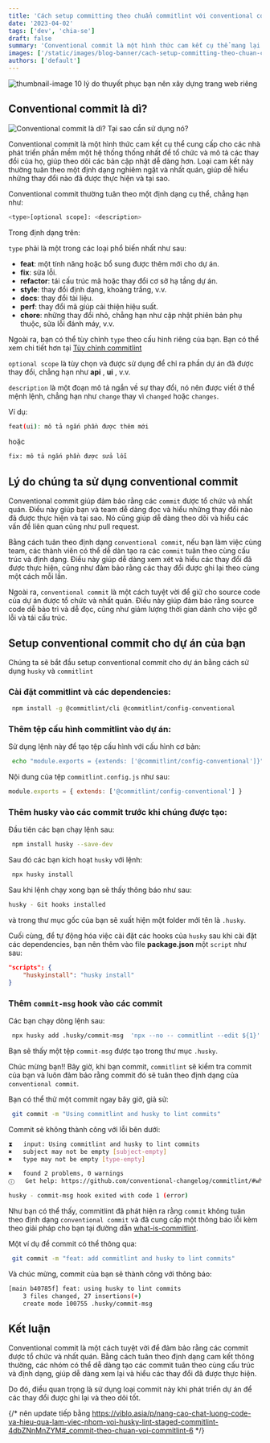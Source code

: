 ```yaml
---
title: 'Cách setup committing theo chuẩn commitlint với conventional commit'
date: '2023-04-02'
tags: ['dev', 'chia-se']
draft: false
summary: 'Conventional commit là một hình thức cam kết cụ thể mang lại cho các nhà phát triển phần mềm một hệ thống thống nhất để tổ chức và mô tả các thay đổi của họ, giúp theo dõi các bản cập nhật dễ dàng hơn'
images: ['/static/images/blog-banner/cach-setup-committing-theo-chuan-commitlint-voi-conventional-commit.jpg']
authors: ['default']
---
```


![thumbnail-image 10 lý do thuyết phục bạn nên xây dựng trang web riêng](/static/images/blog-banner/cach-setup-committing-theo-chuan-commitlint-voi-conventional-commit.jpg)

## Conventional commit là dì?

![Conventional commit là dì? Tại sao cần sử dụng nó?](/static/images/blog-banner/git-conventional-commits.png)

Conventional commit là một hình thức cam kết cụ thể cung cấp cho các nhà phát triển phần mềm một hệ thống thống nhất để tổ chức và mô tả các thay đổi của họ, giúp theo dõi các bản cập nhật dễ dàng hơn. Loại cam kết này thường tuân theo một định dạng nghiêm ngặt và nhất quán, giúp dễ hiểu những thay đổi nào đã được thực hiện và tại sao.

Conventional commit thường tuân theo một định dạng cụ thể, chẳng hạn như:

```bash
<type>[optional scope]: <description>
```

Trong định dạng trên: 

`type` phải là một trong các loại phổ biến nhất như sau:

- **feat**: một tính năng hoặc bổ sung được thêm mới cho dự án.
- **fix**: sửa lỗi.
- **refactor**: tái cấu trúc mã hoặc thay đổi cơ sở hạ tầng dự án.
- **style**: thay đổi định dạng, khoảng trắng, v.v.
- **docs**: thay đổi tài liệu.
- **perf**: thay đổi mã giúp cải thiện hiệu suất.
- **chore**: những thay đổi nhỏ, chẳng hạn như cập nhật phiên bản phụ thuộc, sửa lỗi đánh máy, v.v.

 Ngoài ra, bạn có thể tùy chỉnh `type` theo cấu hình riêng của bạn. Bạn có thể xem chi tiết hơn tại [Tùy chỉnh commitlint](https://github.com/conventional-changelog/commitlint/#config) 

`optional scope` là tùy chọn và được sử dụng để chỉ ra phần dự án đã được thay đổi, chẳng hạn như **api** , **ui** , v.v.

`description` là một đoạn mô tả ngắn về sự thay đổi, nó nên được viết ở thể mệnh lệnh, chẳng hạn như `change` thay vì `changed` hoặc `changes`.

Ví dụ:

```bash
feat(ui): mô tả ngắn phần được thêm mới
```

hoặc

```bash
fix: mô tả ngắn phần được sửa lỗi
```

## Lý do chúng ta sử dụng conventional commit

Conventional commit giúp đảm bảo rằng các `commit` được tổ chức và nhất quán. Điều này giúp bạn và team dễ dàng đọc và hiểu những thay đổi nào đã được thực hiện và tại sao. Nó cũng giúp dễ dàng theo dõi và hiểu các vấn đề liên quan cũng như pull request.

Bằng cách tuân theo định dạng `conventional commit`, nếu bạn làm việc cùng team, các thành viên có thể dễ dàn tạo ra các `commit` tuân theo cùng cấu trúc và định dạng. Điều này giúp dễ dàng xem xét và hiểu các thay đổi đã được thực hiện, cũng như đảm bảo rằng các thay đổi được ghi lại theo cùng một cách mỗi lần.

Ngoài ra, `conventional commit` là một cách tuyệt vời để giữ cho source code của dự án được tổ chức và nhất quán. Điều này giúp đảm bảo rằng source code dễ bảo trì và dễ đọc, cũng như giảm lượng thời gian dành cho việc gỡ lỗi và tái cấu trúc.

## Setup conventional commit cho dự án của bạn

Chúng ta sẽ bắt đầu setup conventional commit cho dự án bằng cách sử dụng `husky` và `commitlint`

### Cài đặt commitlint và các dependencies:

```bash
 npm install -g @commitlint/cli @commitlint/config-conventional
```

### Thêm tệp cấu hình commitlint vào dự án:

Sử dụng lệnh này để tạo tệp cấu hình với cấu hình cơ bản:

```bash
 echo "module.exports = {extends: ['@commitlint/config-conventional']}" > commitlint.config.js
```

Nội dung của tệp `commitlint.config.js` như sau:

```js
module.exports = { extends: ['@commitlint/config-conventional'] }
```

### Thêm husky vào các commit trước khi chúng được tạo:

Đầu tiên các bạn chạy lệnh sau:

```bash
 npm install husky --save-dev
```

Sau đó các bạn kích hoạt `husky` với lệnh:

```bash
 npx husky install
```

Sau khi lệnh chạy xong bạn sẽ thấy thông báo như sau:

```bash
husky - Git hooks installed
```

và trong thư mục gốc của bạn sẽ xuất hiện một folder mới tên là `.husky`.

Cuối cùng, để tự động hóa việc cài đặt các hooks của `husky` sau khi cài đặt các dependencies, bạn nên thêm vào file **package.json** một `script` như sau:

```json
"scripts": {
	"huskyinstall": "husky install"
}
```

### Thêm `commit-msg` hook vào các commit

Các bạn chạy dòng lệnh sau:

```bash
 npx husky add .husky/commit-msg  'npx --no -- commitlint --edit ${1}'
```

Bạn sẽ thấy một tệp `commit-msg` được tạo trong thư mục `.husky`.

Chúc mừng bạn!! Bây giờ, khi bạn commit, `commitlint` sẽ kiểm tra commit của bạn và luôn đảm bảo rằng commit đó sẽ tuân theo định dạng của `conventional commit`.

Bạn có thể thử một commit ngay bây giờ, giả sử:

```bash
 git commit -m "Using commitlint and husky to lint commits"
```

Commit sẽ không thành công với lỗi bên dưới:

```bash
⧗   input: Using commitlint and husky to lint commits
✖   subject may not be empty [subject-empty]
✖   type may not be empty [type-empty]

✖   found 2 problems, 0 warnings
ⓘ   Get help: https://github.com/conventional-changelog/commitlint/#what-is-commitlint

husky - commit-msg hook exited with code 1 (error)
```

Như bạn có thể thấy, commitlint đã phát hiện ra rằng `commit` không tuân theo định dạng `conventional commit` và đã cung cấp một thông báo lỗi kèm theo giải pháp cho bạn tại đường dẫn [what-is-commitlint](https://github.com/conventional-changelog/commitlint/#what-is-commitlint).


Một ví dụ để commit có thể thông qua:

```bash
 git commit -m "feat: add commitlint and husky to lint commits"
```

Và chúc mừng, commit của bạn sẽ thành công với thông báo:

```bash
[main b40785f] feat: using husky to lint commits
	3 files changed, 27 insertions(+)
	create mode 100755 .husky/commit-msg
```

## Kết luận

Conventional commit là một cách tuyệt vời để đảm bảo rằng các commit được tổ chức và nhất quán. Bằng cách tuân theo định dạng cam kết thông thường, các nhóm có thể dễ dàng tạo các commit tuân theo cùng cấu trúc và định dạng, giúp dễ dàng xem lại và hiểu các thay đổi đã được thực hiện.

Do đó, điều quan trọng là sử dụng loại commit này khi phát triển dự án để các thay đổi được ghi lại và theo dõi tốt.

{/* nên update tiếp bằng https://viblo.asia/p/nang-cao-chat-luong-code-va-hieu-qua-lam-viec-nhom-voi-husky-lint-staged-commitlint-4dbZNnMnZYM#_commit-theo-chuan-voi-commitlint-6 */}
